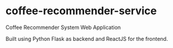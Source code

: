 # coffee-recommender-service
Coffee Recommender System Web Application 

Built using Python Flask as backend and ReactJS for the frontend.
